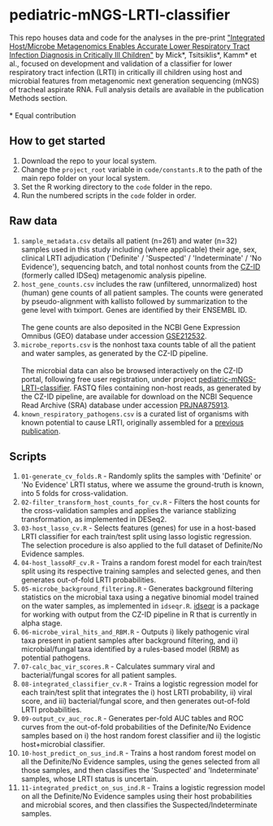 # pediatric-mNGS-LRTI-classifier
This repo houses data and code for the analyses in the pre-print ["Integrated Host/Microbe Metagenomics Enables Accurate Lower Respiratory Tract Infection Diagnosis in Critically Ill Children"](https://doi.org/10.1101/2022.12.01.22282994) by Mick*, Tsitsiklis*, Kamm* et al., focused on development and validation of a classifier for lower respiratory tract infection (LRTI) in critically ill children using host and microbial features from metagenomic next generation sequencing (mNGS) of tracheal aspirate RNA. Full analysis details are available in the publication Methods section. <br><br>
\* Equal contribution

## How to get started
1. Download the repo to your local system.
2. Change the `project_root` variable in `code/constants.R` to the path of the main repo folder on your local system.
3. Set the R working directory to the `code` folder in the repo.
4. Run the numbered scripts in the `code` folder in order.

## Raw data

1. `sample_metadata.csv` details all patient (n=261) and water (n=32) samples used in this study including (where applicable) their age, sex, clinical LRTI adjudication ('Definite' / 'Suspected' / 'Indeterminate' / 'No Evidence'), sequencing batch, and total nonhost counts from the [CZ-ID](http://czid.org) (formerly called IDSeq) metagenomic analysis pipeline.
2. `host_gene_counts.csv` includes the raw (unfiltered, unnormalized) host (human) gene counts of all patient samples. The counts were generated by pseudo-alignment with kallisto followed by summarization to the gene level with tximport. Genes are identified by their ENSEMBL ID.<br><br> The gene counts are also deposited in the NCBI Gene Expression Omnibus (GEO) database under accession [GSE212532](https://www.ncbi.nlm.nih.gov/geo/query/acc.cgi?acc=GSE212532).
3. `microbe_reports.csv` is the nonhost taxa counts table of all the patient and water samples, as generated by the CZ-ID pipeline.<br><br> The microbial data can also be browsed interactively on the CZ-ID portal, following free user registration, under project [pediatric-mNGS-LRTI-classifier](https://czid.org/public?projectId=5219). FASTQ files containing non-host reads, as generated by the CZ-ID pipeline, are available for download on the NCBI Sequence Read Archive (SRA) database under accession [PRJNA875913](https://www.ncbi.nlm.nih.gov/sra/?term=PRJNA875913).
4. `known_respiratory_pathogens.csv` is a curated list of organisms with known potential to cause LRTI, originally assembled for a [previous publication](https://www.pnas.org/doi/10.1073/pnas.1809700115).

## Scripts

1. `01-generate_cv_folds.R` - Randomly splits the samples with 'Definite' or 'No Evidence' LRTI status, where we assume the ground-truth is known, into 5 folds for cross-validation.
2. `02-filter_transform_host_counts_for_cv.R` - Filters the host counts for the cross-validation samples and applies the variance stablizing transformation, as implemented in DESeq2.
3. `03-host_lasso_cv.R` - Selects features (genes) for use in a host-based LRTI classifier for each train/test split using lasso logistic regression. The selection procedure is also applied to the full dataset of Definite/No Evidence samples.
4. `04-host_lassoRF_cv.R` - Trains a random forest model for each train/test split using its respective training samples and selected genes, and then generates out-of-fold LRTI probabilities.
5. `05-microbe_background_filtering.R` - Generates background filtering statistics on the microbial taxa using a negative binomial model trained on the water samples, as implemented in `idseqr.R`. [idseqr](https://github.com/czbiohub/idseqr) is a package for working with output from the CZ-ID pipeline in R that is currently in alpha stage.
6. `06-microbe_viral_hits_and_RBM.R` - Outputs i) likely pathogenic viral taxa present in patient samples after background filtering, and ii) microbial/fungal taxa identified by a rules-based model (RBM) as potential pathogens. 
7. `07-calc_bac_vir_scores.R` - Calculates summary viral and bacterial/fungal scores for all patient samples.
8. `08-integrated_classifier_cv.R` - Trains a logistic regression model for each train/test split that integrates the i) host LRTI probability, ii) viral score, and iii) bacterial/fungal score, and then generates out-of-fold LRTI probabilities.
9. `09-output_cv_auc_roc.R` - Generates per-fold AUC tables and ROC curves from the out-of-fold probabilities of the Definite/No Evidence samples based on i) the host random forest classifier and ii) the logistic host+microbial classifier.
10. `10-host_predict_on_sus_ind.R` - Trains a host random forest model on all the Definite/No Evidence samples, using the genes selected from all those samples, and then classifies the 'Suspected' and 'Indeterminate' samples, whose LRTI status is uncertain.
11. `11-integrated_predict_on_sus_ind.R` - Trains a logistic regression model on all the Definite/No Evidence samples using their host probabilities and microbial scores, and then classifies the Suspected/Indeterminate samples.
